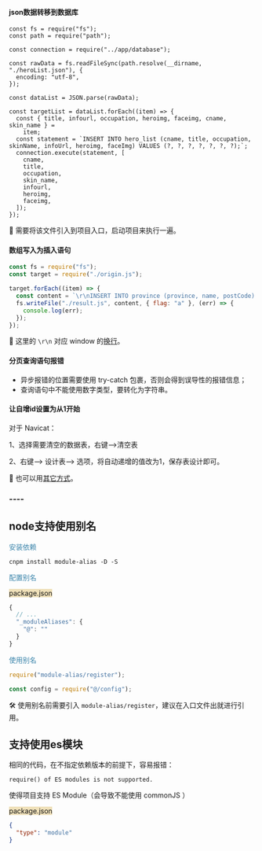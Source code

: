 #### json数据转移到数据库

```react
const fs = require("fs");
const path = require("path");

const connection = require("../app/database");

const rawData = fs.readFileSync(path.resolve(__dirname, "./heroList.json"), {
  encoding: "utf-8",
});

const dataList = JSON.parse(rawData);

const targetList = dataList.forEach((item) => {
  const { title, infourl, occupation, heroimg, faceimg, cname, skin_name } =
    item;
  const statement = `INSERT INTO hero_list (cname, title, occupation, skinName, infoUrl, heroimg, faceImg) VALUES (?, ?, ?, ?, ?, ?, ?);`;
  connection.execute(statement, [
    cname,
    title,
    occupation,
    skin_name,
    infourl,
    heroimg,
    faceimg,
  ]);
});
```

:ghost: 需要将该文件引入到项目入口，启动项目来执行一遍。



#### 数组写入为插入语句

```javascript
const fs = require("fs");
const target = require("./origin.js");

target.forEach((item) => {
  const content = `\r\nINSERT INTO province (province, name, postCode) VALUES ('${item.province}', '${item.name}', '${item.id}');`;
  fs.writeFile("./result.js", content, { flag: "a" }, (err) => {
    console.log(err);
  });
});
```

:ghost: 这里的 `\r\n` 对应 window 的[换行](https://blog.csdn.net/youdu0213/article/details/119250898)。



#### 分页查询语句报错

- 异步报错的位置需要使用 try-catch 包裹，否则会得到误导性的报错信息；
- 查询语句中不能使用数字类型，要转化为字符串。



#### 让自增id设置为从1开始

对于 Navicat：

1、选择需要清空的数据表，右键–>清空表

2、右键–> 设计表–> 选项，将自动递增的值改为1，保存表设计即可。

:whale: 也可以用[其它方式](https://blog.csdn.net/u012386080/article/details/123710368)。



### ----



## node支持使用别名

<span style="color: #3a84aa">安装依赖</span>

```shell
cnpm install module-alias -D -S
```

<span style="color: #3a84aa">配置别名</span>

<span style="backGround: #efe0b9">package.json</span>

```javascript
{
  // ...
  "_moduleAliases": {
    "@": ""
  }
}
```

<span style="color: #3a84aa">使用别名</span>

```javascript
require("module-alias/register");

const config = require("@/config");
```

:hammer_and_wrench: 使用别名前需要引入 `module-alias/register`，建议在入口文件出就进行引用。



## 支持使用es模块

相同的代码，在不指定依赖版本的前提下，容易报错：

```
require() of ES modules is not supported.
```

使得项目支持 ES Module（会导致不能使用 commonJS ）

<span style="backGround: #efe0b9">package.json</span>

```json
{
  "type": "module"
}
```

